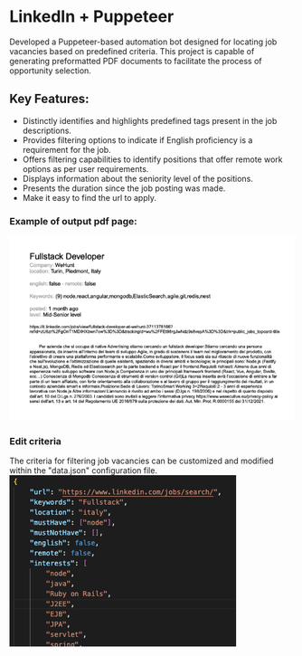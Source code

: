 # LinkedIn + Puppeteer 

Developed a Puppeteer-based automation bot designed for locating job vacancies based on predefined criteria. This project is capable of generating preformatted PDF documents to facilitate the process of opportunity selection.

## Key Features:

- Distinctly identifies and highlights predefined tags present in the job descriptions.
- Provides filtering options to indicate if English proficiency is a requirement for the job.
- Offers filtering capabilities to identify positions that offer remote work options as per user requirements.
- Displays information about the seniority level of the positions.
- Presents the duration since the job posting was made.
- Make it easy to find the url to apply.

### Example of output pdf page:
![](/docs/preview.png)

### Edit criteria
The criteria for filtering job vacancies can be customized and modified within the "data.json" configuration file.
![](/docs/json-example.png)



